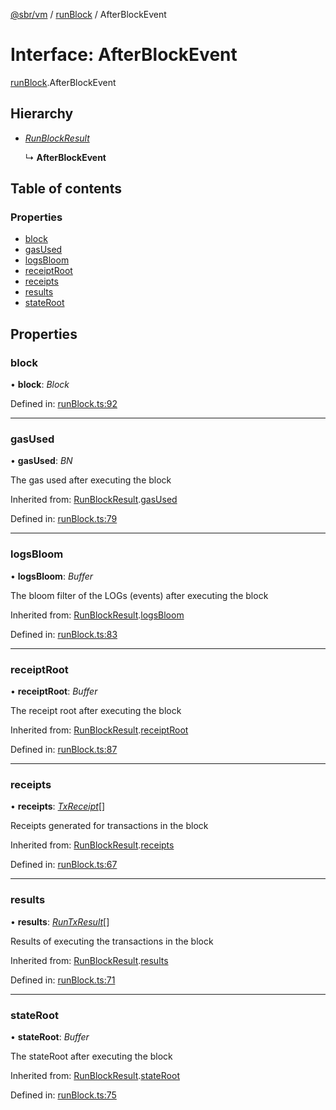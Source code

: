 [@sbr/vm](../README.md) / [runBlock](../modules/runblock.md) / AfterBlockEvent

# Interface: AfterBlockEvent

[runBlock](../modules/runblock.md).AfterBlockEvent

## Hierarchy

* [*RunBlockResult*](runblock.runblockresult.md)

  ↳ **AfterBlockEvent**

## Table of contents

### Properties

- [block](runblock.afterblockevent.md#block)
- [gasUsed](runblock.afterblockevent.md#gasused)
- [logsBloom](runblock.afterblockevent.md#logsbloom)
- [receiptRoot](runblock.afterblockevent.md#receiptroot)
- [receipts](runblock.afterblockevent.md#receipts)
- [results](runblock.afterblockevent.md#results)
- [stateRoot](runblock.afterblockevent.md#stateroot)

## Properties

### block

• **block**: *Block*

Defined in: [runBlock.ts:92](https://github.com/siliconswampio/sbr-vm/blob/master/lib/runBlock.ts#L92)

___

### gasUsed

• **gasUsed**: *BN*

The gas used after executing the block

Inherited from: [RunBlockResult](runblock.runblockresult.md).[gasUsed](runblock.runblockresult.md#gasused)

Defined in: [runBlock.ts:79](https://github.com/siliconswampio/sbr-vm/blob/master/lib/runBlock.ts#L79)

___

### logsBloom

• **logsBloom**: *Buffer*

The bloom filter of the LOGs (events) after executing the block

Inherited from: [RunBlockResult](runblock.runblockresult.md).[logsBloom](runblock.runblockresult.md#logsbloom)

Defined in: [runBlock.ts:83](https://github.com/siliconswampio/sbr-vm/blob/master/lib/runBlock.ts#L83)

___

### receiptRoot

• **receiptRoot**: *Buffer*

The receipt root after executing the block

Inherited from: [RunBlockResult](runblock.runblockresult.md).[receiptRoot](runblock.runblockresult.md#receiptroot)

Defined in: [runBlock.ts:87](https://github.com/siliconswampio/sbr-vm/blob/master/lib/runBlock.ts#L87)

___

### receipts

• **receipts**: [*TxReceipt*](../modules/types.md#txreceipt)[]

Receipts generated for transactions in the block

Inherited from: [RunBlockResult](runblock.runblockresult.md).[receipts](runblock.runblockresult.md#receipts)

Defined in: [runBlock.ts:67](https://github.com/siliconswampio/sbr-vm/blob/master/lib/runBlock.ts#L67)

___

### results

• **results**: [*RunTxResult*](runtx.runtxresult.md)[]

Results of executing the transactions in the block

Inherited from: [RunBlockResult](runblock.runblockresult.md).[results](runblock.runblockresult.md#results)

Defined in: [runBlock.ts:71](https://github.com/siliconswampio/sbr-vm/blob/master/lib/runBlock.ts#L71)

___

### stateRoot

• **stateRoot**: *Buffer*

The stateRoot after executing the block

Inherited from: [RunBlockResult](runblock.runblockresult.md).[stateRoot](runblock.runblockresult.md#stateroot)

Defined in: [runBlock.ts:75](https://github.com/siliconswampio/sbr-vm/blob/master/lib/runBlock.ts#L75)
